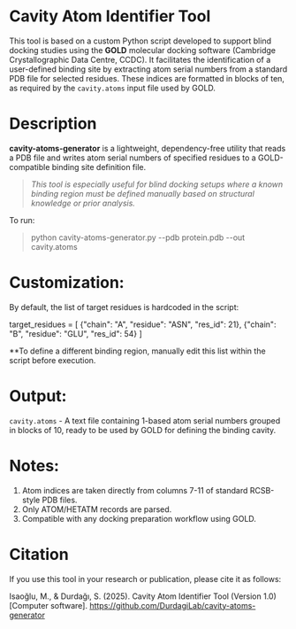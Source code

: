 # Cavity Atom Identifier Tool
This tool is based on a custom Python script developed to support blind docking studies using the **GOLD** molecular docking software (Cambridge Crystallographic Data Centre, CCDC). It facilitates the identification of a user-defined binding site by extracting atom serial numbers from a standard PDB file for selected residues. These indices are formatted in blocks of ten, as required by the `cavity.atoms` input file used by GOLD.

# Description
**cavity-atoms-generator** is a lightweight, dependency-free utility that reads a PDB file and writes atom serial numbers of specified residues to a GOLD-compatible binding site definition file.

> *This tool is especially useful for blind docking setups where a known binding region must be defined manually based on structural knowledge or prior analysis.*

To run:

> python cavity-atoms-generator.py --pdb protein.pdb --out cavity.atoms

# Customization:
By default, the list of target residues is hardcoded in the script:

target_residues = [
    {"chain": "A", "residue": "ASN", "res_id": 21},
    {"chain": "B", "residue": "GLU", "res_id": 54}
]

**To define a different binding region, manually edit this list within the script before execution.

# Output:
`cavity.atoms` - A text file containing 1-based atom serial numbers grouped in blocks of 10, ready to be used by GOLD for defining the binding cavity.

# Notes:
1. Atom indices are taken directly from columns 7-11 of standard RCSB-style PDB files.
2. Only ATOM/HETATM records are parsed.
3. Compatible with any docking preparation workflow using GOLD.

# Citation
If you use this tool in your research or publication, please cite it as follows:

Isaoğlu, M., & Durdağı, S. (2025). Cavity Atom Identifier Tool (Version 1.0) [Computer software]. https://github.com/DurdagiLab/cavity-atoms-generator
